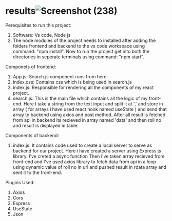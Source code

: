 # results![Screenshot (238)](https://user-images.githubusercontent.com/43553695/167630908-cb7cd168-308c-4d55-9a54-af4a32087a6f.png)

Perequisites to run this project:
1. Software: Vs code, Node js
2. The node modules of the project needs to installed after adding the folders frontend and  backend to the vs code workspace using command: "npm install". Now to run the project get into both the directories in seperate terminals using command: "npm start".

Componets of frontend:
1. App.js: Search.js component runs from here.
2. index.css: Contains css which is being used in search.js
3. index.js: Responsible for rendering all the components of my react project.
4. search.js: This is the main file which contains all the logic of my front-end. Here I take a string from the text input and split it at ',' and store in array ( for arrays i have used react hook named useState ) and send that array to backend using axios and post method. After all result is fetched from api in backend its recieved in array named 'data' and then roll no and result is displayed in table.

Components of backend:
1. index.js: It contains code used to create a local server to serve as backend for our project. Here i have created a server using Express js library. I've creted a async function Then i've taken array recieved from front-end and I've used axios library to fetch data from api in a loop using dynamic value of roll no in url and pushed result in rdata array and sent it to the front-end.

Plugins Used:
1. Axios
2. Cors
3. Express
4. UseState
5. Json
